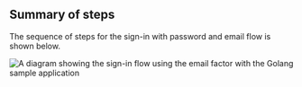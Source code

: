 ## Summary of steps

The sequence of steps for the sign-in with password and email flow is shown below.

<div class="common-image-format">

![A diagram showing the sign-in flow using the email factor with the Golang sample application](/img/oie-embedded-sdk/oie-embedded-sdk-go-use-case-sign-on-email-factor.png)

</div>
